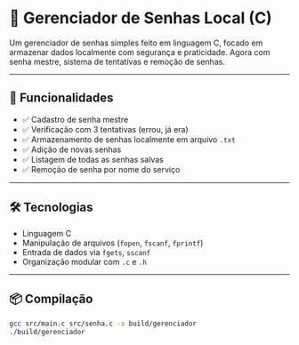 # 🔐 Gerenciador de Senhas Local (C)

Um gerenciador de senhas simples feito em linguagem C, focado em armazenar dados localmente com segurança e praticidade. Agora com senha mestre, sistema de tentativas e remoção de senhas.

---

## 🚀 Funcionalidades

- ✅ Cadastro de senha mestre
- ✅ Verificação com 3 tentativas (errou, já era)
- ✅ Armazenamento de senhas localmente em arquivo `.txt`
- ✅ Adição de novas senhas
- ✅ Listagem de todas as senhas salvas
- ✅ Remoção de senha por nome do serviço

---

## 🛠️ Tecnologias

- Linguagem C
- Manipulação de arquivos (`fopen`, `fscanf`, `fprintf`)
- Entrada de dados via `fgets`, `sscanf`
- Organização modular com `.c` e `.h`

---


## 📦 Compilação

```bash
gcc src/main.c src/senha.c -o build/gerenciador
./build/gerenciador


